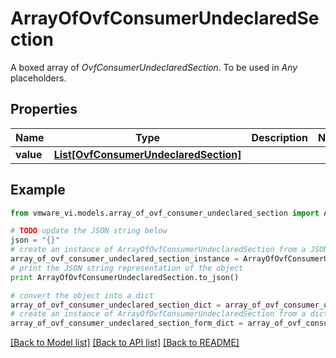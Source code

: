 # ArrayOfOvfConsumerUndeclaredSection

A boxed array of *OvfConsumerUndeclaredSection*. To be used in *Any* placeholders. 

## Properties
Name | Type | Description | Notes
------------ | ------------- | ------------- | -------------
**value** | [**List[OvfConsumerUndeclaredSection]**](OvfConsumerUndeclaredSection.md) |  | 

## Example

```python
from vmware_vi.models.array_of_ovf_consumer_undeclared_section import ArrayOfOvfConsumerUndeclaredSection

# TODO update the JSON string below
json = "{}"
# create an instance of ArrayOfOvfConsumerUndeclaredSection from a JSON string
array_of_ovf_consumer_undeclared_section_instance = ArrayOfOvfConsumerUndeclaredSection.from_json(json)
# print the JSON string representation of the object
print ArrayOfOvfConsumerUndeclaredSection.to_json()

# convert the object into a dict
array_of_ovf_consumer_undeclared_section_dict = array_of_ovf_consumer_undeclared_section_instance.to_dict()
# create an instance of ArrayOfOvfConsumerUndeclaredSection from a dict
array_of_ovf_consumer_undeclared_section_form_dict = array_of_ovf_consumer_undeclared_section.from_dict(array_of_ovf_consumer_undeclared_section_dict)
```
[[Back to Model list]](../README.md#documentation-for-models) [[Back to API list]](../README.md#documentation-for-api-endpoints) [[Back to README]](../README.md)


